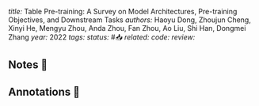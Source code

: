 *title:* Table Pre-training: A Survey on Model Architectures, Pre-training Objectives, and Downstream Tasks
*authors:* Haoyu Dong, Zhoujun Cheng, Xinyi He, Mengyu Zhou, Anda Zhou, Fan Zhou, Ao Liu, Shi Han, Dongmei Zhang
*year:* 2022
*tags:* 
*status:* #📥
*related:*
*code:*
*review:*

## Notes 📍

## Annotations 📖